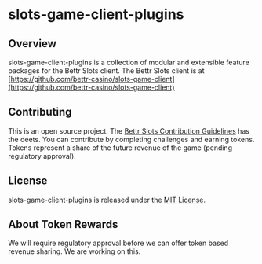 # slots-game-client-plugins

## Overview

slots-game-client-plugins is a collection of modular and extensible feature packages for the Bettr Slots client. The Bettr Slots client is at [https://github.com/bettr-casino/slots-game-client](https://github.com/bettr-casino/slots-game-client)

## Contributing

This is an open source project. The [Bettr Slots Contribution Guidelines](https://github.com/bettr-casino/slots-game-client/blob/main/CONTRIBUTING.md) has the deets. You can contribute by completing challenges and earning tokens. Tokens represent a share of the future revenue of the game (pending regulatory approval).

## License
slots-game-client-plugins is released under the [MIT License](LICENSE).

## About Token Rewards
We will require regulatory approval before we can offer token based revenue sharing. We are working on this.